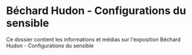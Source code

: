 # Béchard Hudon - Configurations du sensible
Ce dossier contient les informations et médias sur l'exposition Béchard Hudon - Configurations du sensible
